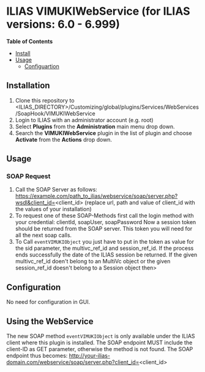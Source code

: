 # ILIAS VIMUKIWebService (for ILIAS versions: 6.0 - 6.999)

**Table of Contents**

 * [Install](#installation)
 * [Usage](#usage)
   * [Configuartion](#configuration)

## Installation
1. Clone this repository to <ILIAS_DIRECTORY>/Customizing/global/plugins/Services/WebServices/SoapHook/VIMUKIWebService
2. Login to ILIAS with an administrator account (e.g. root)
3. Select **Plugins** from the **Administration** main menu drop down.
4. Search the **VIMUKIWebService** plugin in the list of plugin and choose **Activate** from the **Actions** drop down.

## Usage
### SOAP Request
1. Call the SOAP Server as follows:
   https://example.com/path_to_ilias/webservice/soap/server.php?wsdl&client_id=<client_id>
   (replace url, path and value of client_id with the values of your installation)
2. To request one of these SOAP-Methods first call the login method with your credential: clientId, soapUser, soapPassword
   Now a session token should be returned from the SOAP server. This token you will need for all the next soap calls.
3. To Call `eventVIMUKIObject` you just have to put in the token as value for the sid parameter, the multivc_ref_id and session_ref_id.
   If the process ends successfully the date of the ILIAS session be returned. If the given multivc_ref_id doen't belong to an MultiVc object or the given session_ref_id doesn't belong to a Session object then>


## Configuration

No need for configuration in GUI.


## Using the WebService

The new SOAP method `eventVIMUKIObject` is only available under the ILIAS client
where this plugin is installed. The SOAP endpoint MUST include the client-ID as
GET parameter, otherwise the method is not found.
The SOAP endpoint thus becomes: http://your-ilias-domain.com/webservice/soap/server.php?client_id=<client_id>
